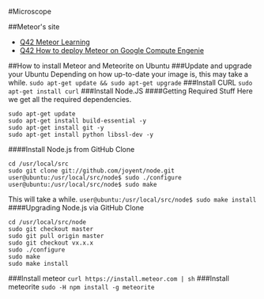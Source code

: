 #Microscope

##Meteor's site
* [Q42 Meteor Learning](https://github.com/Q42/Meteor-Learning)
* [Q42 How to deploy Meteor on Google Compute Engenie](http://q42.com/blog/post/98968122208/how-to-deploy-meteor-on-google-compute-engine)


##How to install Meteor and Meteorite on Ubuntu
###Update and upgrade your Ubuntu
Depending on how up-to-date your image is, this may take a while.
`sudo apt-get update && sudo apt-get upgrade`
###Install CURL
`sudo apt-get install curl`
###Install Node.JS
####Getting Required Stuff
Here we get all the required dependencies.
```
sudo apt-get update
sudo apt-get install build-essential -y
sudo apt-get install git -y
sudo apt-get install python libssl-dev -y
```
####Install Node.js from GitHub Clone
```
cd /usr/local/src
sudo git clone git://github.com/joyent/node.git
user@ubuntu:/usr/local/src/node$ sudo ./configure
user@ubuntu:/usr/local/src/node$ sudo make
```
This will take a while.
`user@ubuntu:/usr/local/src/node$ sudo make install`
####Upgrading Node.js via GitHub Clone
```
cd /usr/local/src/node
sudo git checkout master
sudo git pull origin master
sudo git checkout vx.x.x
sudo ./configure
sudo make
sudo make install
```
###Install meteor
`curl https://install.meteor.com | sh`
###Install meteorite
`sudo -H npm install -g meteorite`
